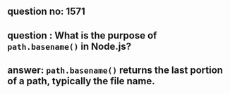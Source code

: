
      
## question no: 1571

## question : What is the purpose of `path.basename()` in Node.js?

## answer: `path.basename()` returns the last portion of a path, typically the file name.
      
